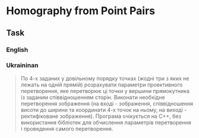# Homography from Point Pairs

## Task
### English

### Ukraininan

> По 4-х заданих у довільному порядку точках (жодні три з яких не лежать на одній прямій) розрахувати параметри проективного перетворення, яке перетворює ці точки у вершини прямокутника із заданим співвідношенням сторін. Виконати необхідне перетворення зображення (на вході - зображення, співвідношення висоти до ширини та координати 4-х точок на ньому, на виході - ректифіковане зображення).
Програма очікується на C++, без використання бібліотек для обчислення параметрів перетворення і проведення самого перетворення.
